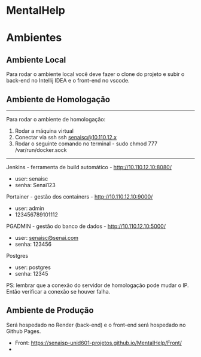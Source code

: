 # MentalHelp


# Ambientes

## Ambiente Local

Para rodar o ambiente local você deve fazer o clone do projeto e subir o back-end no Intellij IDEA e o front-end no vscode. 

## Ambiente de Homologação
---
Para rodar o ambiente de homologação:
1. Rodar a máquina virtual
2. Conectar via ssh ssh senaisc@10.110.12.x
3. Rodar o seguinte comando no terminal - sudo chmod 777 /var/run/docker.sock
---

Jenkins - ferramenta de build automático - http://10.110.12.10:8080/
- user: senaisc
- senha: Senai123
  
Portainer - gestão dos containers - http://10.110.12.10:9000/
- user: admin
- 123456789101112

PGADMIN - gestão do banco de dados - http://10.110.12.10:5000/
- user: senaisc@senai.com
- senha: 123456

Postgres
- user: postgres
- senha: 12345

PS: lembrar que a conexão do servidor de homologação pode mudar o IP. Então verificar a conexão se houver falha.

## Ambiente de Produção

Será hospedado no Render (back-end) e o front-end será hospedado no Github Pages.

- Front: https://senaisp-unid601-projetos.github.io/MentalHelp/Front/
- 
